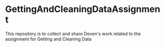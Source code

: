 # GettingAndCleaningDataAssignment
This repository is to collect and share Deven's work related to the assignment for Getting and Cleaning Data
